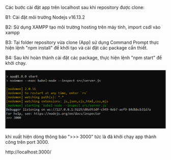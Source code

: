 Các bước cài đặt app trên localhost sau khi repository được clone:

B1: Cài đặt môi trường Nodejs v16.13.2

B2: Sử dụng XAMPP tạo môi trường hosting trên máy tính, import csdl vào xampp

B3: Tại folder repository vừa clone (App) sử dụng Command Prompt thực hiện lệnh "npm install" để khởi tạo và cài đặt các package cần thiết.

B4: Sau khi hoàn thành cài đặt các package, thực hiện lệnh "npm start" để khởi chạy.

![run](src/public/image/runapp.PNG)

khi xuất hiện dòng thông báo ">>> 3000" tức là đã khởi chạy app thành công trên port 3000.

http://localhost:3000/

